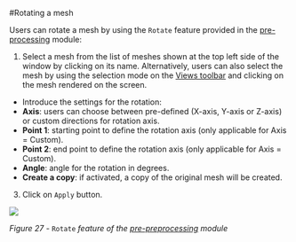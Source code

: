 #Rotating a mesh

Users can rotate a mesh by using the ``Rotate`` feature provided in the [pre-processing](/pre/pre_intro.md) module:

1. Select a mesh from the list of meshes shown at the top left side of the window by clicking on its name. Alternatively, users can also select the mesh by using the selection mode on the [Views toolbar](/Views_toolbar.md) and clicking on the mesh rendered on the screen.
* Introduce the settings for the rotation:
 * **Axis**: users can choose between pre-defined (X-axis, Y-axis or Z-axis) or custom directions for rotation  axis.
 * **Point 1**: starting point to define the rotation axis (only applicable for Axis = Custom).
 * **Point 2**: end point to define the rotation axis (only applicable for Axis = Custom).
 * **Angle**: angle for the rotation in degrees.
 * **Create a copy**: if activated, a copy of the original mesh will be created.
3. Click on ``Apply`` button.


![](/assets/iota-pre-Rotate_Mesh_cropped.PNG) <a name="Iota-Pre-Rotate"></a>

_Figure 27 -_ ``Rotate`` _feature of the [pre-preprocessing](/pre/pre_intro.md) module_


   
